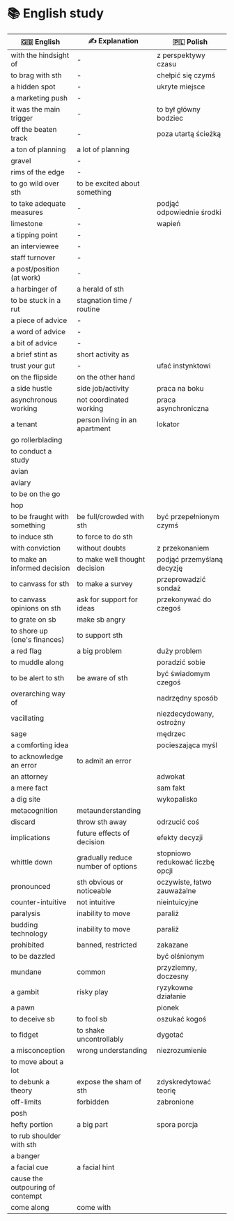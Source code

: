 # 📚 English study

| 🇬🇧 English                   | ✍️ Explanation                 | 🇵🇱 Polish                 |
| ----------------------------- | ----------------------------- | ------------------------- |
| with the hindsight of         | -                             | z perspektywy czasu       |
| to brag with sth              | -                             | chełpić się czymś         |
| a hidden spot                 | -                             | ukryte miejsce            |
| a marketing push              | -                             |                           |
| it was the main trigger       | -                             | to był główny bodziec     |
| off the beaten track          | -                             | poza utartą ścieżką       |
| a ton of planning             | a lot of planning             |                           |
| gravel                        | -                             |                           |
| rims of the edge              | -                             |                           |
| to go wild over sth           | to be excited about something |                           |
| to take adequate measures     | -                             | podjąć odpowiednie środki |
| limestone                     | -                             | wapień                    |
| a tipping point               | -                             |                           |
| an interviewee                | -                             |                           |
| staff turnover                | -                             |                           |
| a post/position (at work)     | -                             |                           |
| a harbinger of                | a herald of sth               |                           |
| to be stuck in a rut          | stagnation time / routine     |                           |
| a piece of advice             | -                             |                           |
| a word of advice              | -                             |                           |
| a bit of advice               | -                             |                           |
| a brief stint as              | short activity as             |                           |
| trust your gut                | -                             | ufać instynktowi          |
| on the flipside               | on the other hand             |                           |
| a side hustle                 | side job/activity             | praca na boku             |
| asynchronous working          | not coordinated working       | praca asynchroniczna      |
| a tenant                      | person living in an apartment | lokator                   |
| go rollerblading              |                               |                           |
| to conduct a study            |                               |                           |
| avian                         |                               |                           |
| aviary                        |                               |                           |
| to be on the go               |                               |                           |
| hop                           |                               |                           |
| to be fraught with something  | be full/crowded with sth      | być przepełnionym czymś   |
| to induce sth                 | to force to do sth            |                           |
| with conviction               | without doubts                | z przekonaniem            | 
| to make an informed decision  | to make well thought decision | podjąć przemyślaną decyzję| 
| to canvass for sth            | to make a survey              | przeprowadzić sondaż      | 
| to canvass opinions on sth    | ask for support for ideas     | przekonywać do czegoś     | 
| to grate on sb                | make sb angry                 |                           | 
| to shore up (one's finances)  | to support sth                |                           | 
| a red flag                    | a big problem                 | duży problem              | 
| to muddle along               |                               | poradzić sobie            | 
| to be alert to sth            | be aware of sth               | być świadomym czegoś      | 
| overarching way of            |                               | nadrzędny sposób          | 
| vacillating                   |                               | niezdecydowany, ostrożny  | 
| sage                          |                               | mędrzec                   | 
| a comforting idea             |                               | pocieszająca myśl         | 
| to acknowledge an error       | to admit an error             |                           | 
| an attorney                   |                               | adwokat                   | 
| a mere fact                   |                               | sam fakt                  | 
| a dig site                    |                               | wykopalisko               | 
| metacognition                 | metaunderstanding             |                           | 
| discard                       | throw sth away                | odrzucić coś              | 
| implications                  | future effects of decision    | efekty decyzji            | 
| whittle down                  | gradually reduce number of options    | stopniowo redukować liczbę opcji | 
| pronounced                    | sth obvious or noticeable     | oczywiste, łatwo zauważalne | 
| counter-intuitive             | not intuitive                 | nieintuicyjne             | 
| paralysis                     | inability to move             | paraliż                   | 
| budding technology            | inability to move             | paraliż                   | 
| prohibited                    | banned, restricted            | zakazane                  | 
| to be dazzled                 |                               | być olśnionym             | 
| mundane                       | common                        | przyziemny, doczesny      | 
| a gambit                      | risky play                    | ryzykowne działanie       | 
| a pawn                        |                               | pionek                    | 
| to deceive sb                 | to fool sb                    | oszukać kogoś             | 
| to fidget                     | to shake uncontrollably       | dygotać                   | 
| a misconception               | wrong understanding           | niezrozumienie            | 
| to move about a lot           |                               |                           | 
| to debunk a theory            | expose the sham of sth        | zdyskredytować teorię     | 
| off-limits                    | forbidden                     | zabronione                | 
| posh                          |                               |                           | 
| hefty portion                 | a big part                    | spora porcja              | 
| to rub shoulder with sth      |                               |               | 
| a banger                |                    |               | 
| a facial cue                  | a facial hint                 |                | 
| cause the outpouring of contempt |               |               | 
| come along | come with                |               | 
